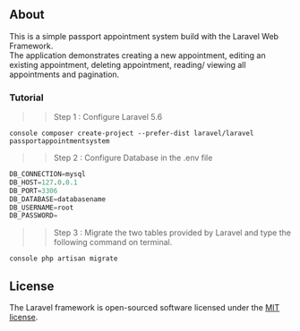 ## About 
This is a simple passport appointment system build with the Laravel Web Framework.
<br>
The application demonstrates creating a new appointment, editing an existing appointment, deleting appointment, reading/ viewing all appointments and pagination.


### Tutorial

>>Step 1 : 
Configure Laravel 5.6

```console composer create-project --prefer-dist laravel/laravel passportappointmentsystem```


>>Step 2 : 
Configure Database in the .env file

```sql
DB_CONNECTION=mysql
DB_HOST=127.0.0.1
DB_PORT=3306
DB_DATABASE=databasename
DB_USERNAME=root
DB_PASSWORD=
```

>>Step 3 : 
Migrate the two tables provided by Laravel and type the following command on terminal.

```console php artisan migrate```

## License

The Laravel framework is open-sourced software licensed under the [MIT license](https://opensource.org/licenses/MIT).

